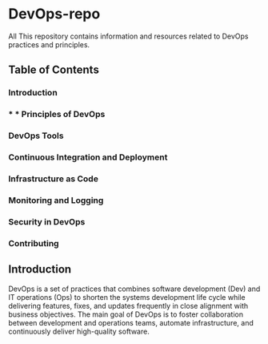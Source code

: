 # DevOps-repo
All This repository contains information and resources related to DevOps practices and principles.

## Table of Contents

### Introduction
### * * Principles of DevOps
### DevOps Tools
### Continuous Integration and Deployment
### Infrastructure as Code
### Monitoring and Logging
### Security in DevOps
### Contributing
## Introduction
DevOps is a set of practices that combines software development (Dev) and IT operations (Ops) to shorten the systems development life cycle while delivering features, fixes, and updates frequently in close alignment with business objectives. The main goal of DevOps is to foster collaboration between development and operations teams, automate infrastructure, and continuously deliver high-quality software.

